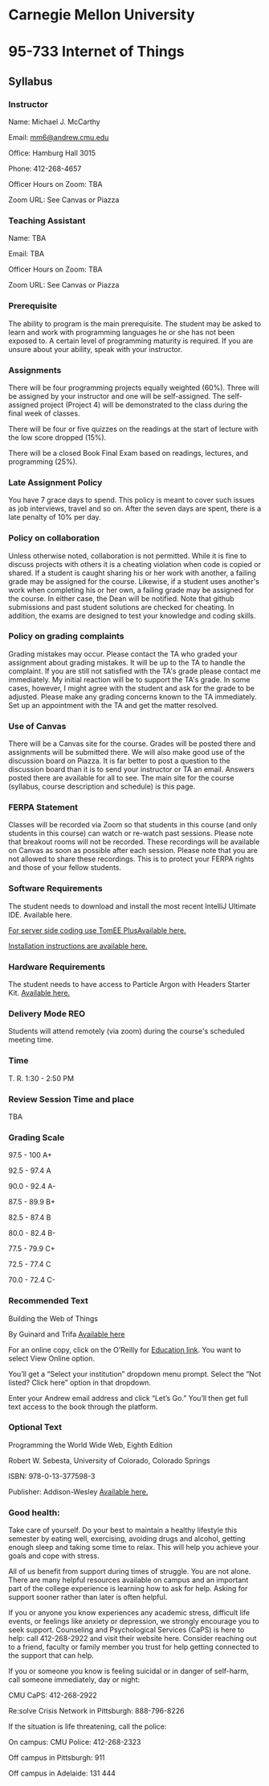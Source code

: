 # Carnegie Mellon University

# 95-733 Internet of Things

## Syllabus

### Instructor

Name: Michael J. McCarthy

Email: mm6@andrew.cmu.edu

Office: Hamburg Hall 3015

Phone: 412-268-4657

Officer Hours on Zoom: TBA

Zoom URL: See Canvas or Piazza

### Teaching Assistant

Name: TBA

Email: TBA

Officer Hours on Zoom: TBA

Zoom URL: See Canvas or Piazza

### Prerequisite

The ability to program is the main prerequisite.  The student may be asked to learn and work
with programming languages he or she has not been exposed to. A certain level
of programming maturity is required. If you are unsure about your
ability, speak with your instructor.

### Assignments

There will be four programming projects equally weighted (60%). Three will be
assigned by your instructor and one will be self-assigned. The self-assigned
project (Project 4) will be demonstrated to the class during the final week of
classes.

There will be four or five quizzes on the readings at the start of lecture with the low score dropped (15%).

There will be a closed Book Final Exam based on readings, lectures, and programming (25%).

### Late Assignment Policy

You have 7 grace days to spend. This policy is meant to cover such issues as job
interviews, travel and so on. After the seven days are spent, there is a late penalty of 10% per day.

### Policy on collaboration

Unless otherwise noted, collaboration is not permitted. While it is fine to discuss projects with others it is a cheating violation when code is copied or shared. If a student is caught sharing his or her work with another, a failing grade may be assigned for the course. Likewise, if a student uses another's work when completing his or her own, a failing grade may be assigned for the course. In either case, the Dean will be notified. Note that github submissions and past student solutions are checked for cheating. In addition, the exams are designed to test your knowledge and coding skills.

### Policy on grading complaints


Grading mistakes may occur. Please contact the TA who graded your assignment about grading mistakes. It will be up to the TA to handle the complaint. If you are still not satisfied with the TA's grade please contact me immediately. My initial reaction will be to support the TA's grade. In some cases, however, I might agree with the student and ask for the grade to be adjusted. Please make any grading concerns known to the TA immediately. Set up an appointment with the TA and get the matter resolved.

### Use of Canvas


There will be a Canvas site for the course. Grades will be posted there and assignments will be submitted there. We will also make good use of the discussion board on Piazza. It is far better to post a question to the discussion board than it is to send your instructor or TA an email. Answers posted there are available for all to see. The main site for the course (syllabus, course description and schedule) is this page.

### FERPA Statement

Classes will be recorded via Zoom so that students in this course (and only students in this course) can watch or re-watch past  sessions. Please note that breakout rooms will not be recorded. These recordings will be available on Canvas as soon as possible after each session. Please note that you are not allowed to share these recordings. This is to protect your FERPA rights and those of your fellow students.


### Software Requirements

The student needs to download and install the most recent IntelliJ Ultimate IDE. Available here.

[For server side coding use TomEE PlusAvailable here.](https://www.jetbrains.com/idea/)


[Installation instructions are available here.](http://www.andrew.cmu.edu/user/mm6/95-733/IntelliJ_Installs.pdf)

### Hardware Requirements

The student needs to have access to Particle Argon with Headers Starter Kit. [Available here.](https://store.particle.io/collections/dev-kits/products/argon-kit)

### Delivery Mode REO

Students will attend remotely (via zoom) during the course's scheduled
meeting time.


### Time

T. R. 1:30 - 2:50 PM


### Review Session Time and place

TBA

### Grading Scale

97.5 - 100 A+

92.5 - 97.4 A

90.0 - 92.4 A-

87.5 - 89.9 B+

82.5 - 87.4 B

80.0 - 82.4 B-

77.5 - 79.9 C+

72.5 - 77.4 C

70.0 - 72.4 C-

### Recommended Text

Building the Web of Things

By Guinard and Trifa [Available here](https://webofthings.org/)

For an online copy, click on the O’Reilly for [Education link](https://cmu.primo.exlibrisgroup.com/discovery/fulldisplay?context=PC&vid=01CMU_INST:01CMU&search_scope=MyInst_and_CI&tab=Everything&docid=cdi_safari_books_9781617292682). You want to select View Online option.

You’ll get a “Select your institution” dropdown menu prompt. Select
the “Not listed? Click here” option in that dropdown.

Enter your Andrew email address and click “Let’s Go.” You’ll
then get full text access to the book through the platform.


### Optional Text

Programming the World Wide Web, Eighth Edition

Robert W. Sebesta, University of Colorado, Colorado Springs

ISBN: 978-0-13-377598-3

Publisher: Addison-Wesley
[Available here.](https://www.amazon.com/Programming-World-Wide-Robert-Sebesta/dp/0201704846)

### Good health:

Take care of yourself.  Do your best to maintain a healthy lifestyle this semester by eating well, exercising, avoiding drugs and alcohol, getting enough sleep and taking some time to relax. This will help you achieve your goals and cope with stress.

All of us benefit from support during times of struggle. You are not alone. There are many helpful resources available on campus and an important part of the college experience is learning how to ask for help. Asking for support sooner rather than later is often helpful.

If you or anyone you know experiences any academic stress, difficult life events, or feelings like anxiety or depression, we strongly encourage you to seek support. Counseling and Psychological Services (CaPS) is here to help: call 412-268-2922 and visit their website here. Consider reaching out to a friend, faculty or family member you trust for help getting connected to the support that can help.

If you or someone you know is feeling suicidal or in danger of self-harm, call someone immediately, day or night:

CMU CaPS: 412-268-2922

Re:solve Crisis Network in Pittsburgh: 888-796-8226

If the situation is life threatening, call the police:

On campus: CMU Police: 412-268-2323

Off campus in Pittsburgh: 911

Off campus in Adelaide: 131 444
